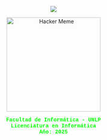 <!-- Carátula para README.md - Introducción a la Ciberseguridad -->

<p align="center">
  <img src="https://readme-typing-svg.herokuapp.com/?lines=Introducción+a+la+Ciberseguridad&font=Courier+New&center=true&width=800&height=100&color=00FF00&vCenter=true&size=40&pause=10000&repeat=false" />
</p>

<p align="center">
  <img src="https://media.giphy.com/media/eCqFYAVjjDksg/giphy.gif" alt="Hacker Meme" height="250px" />
</p>

<p align="center">
  <strong style="color:#00FF00; font-family:'Courier New', monospace;">
    Facultad de Informática - UNLP<br>
    Licenciatura en Informática<br>
    Año: 2025
  </strong>
</p>
